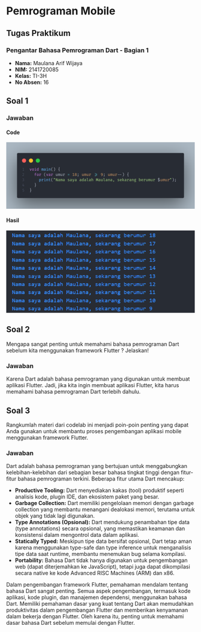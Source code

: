 # Pemrograman Mobile

## Tugas Praktikum
### Pengantar Bahasa Pemrograman Dart - Bagian 1

- **Nama:** Maulana Arif Wijaya
- **NIM:** 2141720085
- **Kelas:** TI-3H
- **No Absen:** 16

## Soal 1

### Jawaban

#### Code
![Screenshot](./docs/soal_1.png)

#### Hasil
![Screenshot](./docs/jawaban_1.png)

## Soal 2

Mengapa sangat penting untuk memahami bahasa pemrograman Dart sebelum kita menggunakan framework Flutter ? Jelaskan!

### Jawaban

Karena Dart adalah bahasa pemrograman yang digunakan untuk membuat aplikasi Flutter. Jadi, jika kita ingin membuat aplikasi Flutter, kita harus memahami bahasa pemrograman Dart terlebih dahulu.

## Soal 3

Rangkumlah materi dari codelab ini menjadi poin-poin penting yang dapat Anda gunakan untuk membantu proses pengembangan aplikasi mobile menggunakan framework Flutter.

### Jawaban

Dart adalah bahasa pemrograman yang bertujuan untuk menggabungkan kelebihan-kelebihan dari sebagian besar bahasa tingkat tinggi dengan fitur-fitur bahasa pemrograman terkini. Beberapa fitur utama Dart mencakup:

- **Productive Tooling:** Dart menyediakan kakas (tool) produktif seperti analisis kode, plugin IDE, dan ekosistem paket yang besar.
- **Garbage Collection:** Dart memiliki pengelolaan memori dengan garbage collection yang membantu menangani dealokasi memori, terutama untuk objek yang tidak lagi digunakan.
- **Type Annotations (Opsional):** Dart mendukung penambahan tipe data (type annotations) secara opsional, yang memastikan keamanan dan konsistensi dalam mengontrol data dalam aplikasi.
- **Statically Typed:** Meskipun tipe data bersifat opsional, Dart tetap aman karena menggunakan type-safe dan type inference untuk menganalisis tipe data saat runtime, membantu menemukan bug selama kompilasi.
- **Portability:** Bahasa Dart tidak hanya digunakan untuk pengembangan web (dapat diterjemahkan ke JavaScript), tetapi juga dapat dikompilasi secara native ke kode Advanced RISC Machines (ARM) dan x86.

Dalam pengembangan framework Flutter, pemahaman mendalam tentang bahasa Dart sangat penting. Semua aspek pengembangan, termasuk kode aplikasi, kode plugin, dan manajemen dependensi, menggunakan bahasa Dart. Memiliki pemahaman dasar yang kuat tentang Dart akan memudahkan produktivitas dalam pengembangan Flutter dan memberikan kenyamanan dalam bekerja dengan Flutter. Oleh karena itu, penting untuk memahami dasar bahasa Dart sebelum memulai dengan Flutter.
